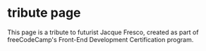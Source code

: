 # tribute page

This page is a tribute to futurist Jacque Fresco, created as part of freeCodeCamp's Front-End Development Certification program.
